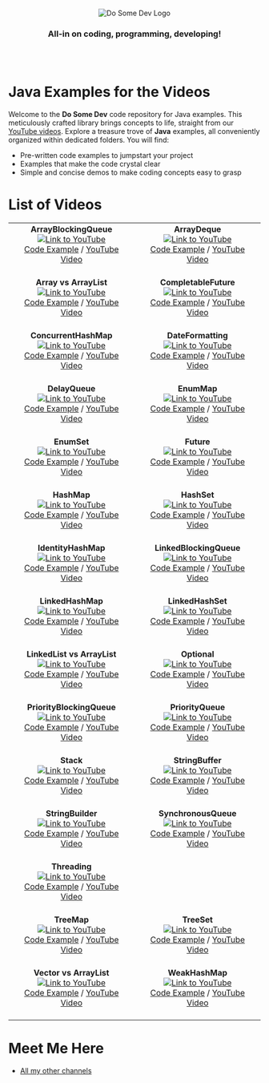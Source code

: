 <div id="dsd-logo" align="center">
    <br />
    <img src="https://raw.githubusercontent.com/dosomedev/java/656667294fc2c03f1a879b6a1aa8ea01bb86da17/img/dsd-logo.svg" alt="Do Some Dev Logo"/>
    <h3>All-in on coding, programming, developing!</h3>
    <br />
    <br />
</div>

# Java Examples for the Videos
Welcome to the **Do Some Dev** code repository for Java examples. This meticulously crafted library brings concepts to life, straight from our [YouTube videos](https://youtube.com/@DoSomeDev?sub_confirmation=1). Explore a treasure trove of **Java** examples, all conveniently organized within dedicated folders. You will find:
* Pre-written code examples to jumpstart your project
* Examples that make the code crystal clear
* Simple and concise demos to make coding concepts easy to grasp

# List of Videos

<table>
<tr>
<td align="center">
<strong>ArrayBlockingQueue</strong><br/>
<a href="https://youtu.be/T_PxKNUIljY" target="_blank"><img src="https://github.com/dosomedev/java/blob/main/img/ArrayBlockingQueue.png?raw=true" alt="Link to YouTube"></a><br/>
<a href="./ArrayBlockingQueue">Code Example</a> / <a href="https://youtu.be/T_PxKNUIljY" target="_blank">YouTube Video</a><br/><br/>
</td>
<td align="center">
<strong>ArrayDeque</strong><br/>
<a href="https://youtu.be/Ze23EjLHxkQ" target="_blank"><img src="https://github.com/dosomedev/java/blob/main/img/ArrayDeque.png?raw=true" alt="Link to YouTube"></a><br/>
<a href="./ArrayDeque">Code Example</a> / <a href="https://youtu.be/Ze23EjLHxkQ" target="_blank">YouTube Video</a><br/><br/>
</td>
</tr>
<tr>
<td align="center">
<strong>Array vs ArrayList</strong><br/>
<a href="https://youtu.be/tuo_HUqlknk" target="_blank"><img src="https://github.com/dosomedev/java/blob/main/img/ArrayList.png?raw=true" alt="Link to YouTube"></a><br/>
<a href="./ArrayBlockingQueue">Code Example</a> / <a href="https://youtu.be/tuo_HUqlknk" target="_blank">YouTube Video</a><br/><br/>
</td>
<td align="center">
<strong>CompletableFuture</strong><br/>
<a href="https://youtu.be/6Q9htvaaR70" target="_blank"><img src="https://github.com/dosomedev/java/blob/main/img/CompletableFuture.png?raw=true" alt="Link to YouTube"></a><br/>
<a href="./CompletableFuture">Code Example</a> / <a href="https://youtu.be/6Q9htvaaR70" target="_blank">YouTube Video</a><br/><br/>
</td>
</tr>
<tr>
<td align="center">
<strong>ConcurrentHashMap</strong><br/>
<a href="https://youtu.be/Wj0-8NLfqDM" target="_blank"><img src="https://github.com/dosomedev/java/blob/main/img/ConcurrentHashMap.png?raw=true" alt="Link to YouTube"></a><br/>
<a href="./ConcurrentHashMap">Code Example</a> / <a href="https://youtu.be/Wj0-8NLfqDM" target="_blank">YouTube Video</a><br/><br/>
</td>
<td align="center">
<strong>DateFormatting</strong><br/>
<a href="https://youtu.be/avdcbNZjeI4" target="_blank"><img src="https://github.com/dosomedev/java/blob/main/img/DateFormatting.png?raw=true" alt="Link to YouTube"></a><br/>
<a href="./DateFormatting">Code Example</a> / <a href="https://youtu.be/avdcbNZjeI4" target="_blank">YouTube Video</a><br/><br/>
</td>
</tr>
<tr>
<td align="center">
<strong>DelayQueue</strong><br/>
<a href="https://youtu.be/IAotYHvxrJ4" target="_blank"><img src="https://github.com/dosomedev/java/blob/main/img/DelayQueue.png?raw=true" alt="Link to YouTube"></a><br/>
<a href="./DelayQueue">Code Example</a> / <a href="https://youtu.be/IAotYHvxrJ4" target="_blank">YouTube Video</a><br/><br/>
</td>
<td align="center">
<strong>EnumMap</strong><br/>
<a href="https://youtu.be/ugmdV8NRGzI" target="_blank"><img src="https://github.com/dosomedev/java/blob/main/img/EnumMap.png?raw=true" alt="Link to YouTube"></a><br/>
<a href="./EnumMap">Code Example</a> / <a href="https://youtu.be/ugmdV8NRGzI" target="_blank">YouTube Video</a><br/><br/>
</td>
</tr>
<tr>
<td align="center">
<strong>EnumSet</strong><br/>
<a href="https://youtu.be/G6ZfJjb0TAI" target="_blank"><img src="https://github.com/dosomedev/java/blob/main/img/EnumSet.png?raw=true" alt="Link to YouTube"></a><br/>
<a href="./EnumSet">Code Example</a> / <a href="https://youtu.be/G6ZfJjb0TAI" target="_blank">YouTube Video</a><br/><br/>
</td>
<td align="center">
<strong>Future</strong><br/>
<a href="https://youtu.be/l_VGKx6KPqs" target="_blank"><img src="https://github.com/dosomedev/java/blob/main/img/Future.png?raw=true" alt="Link to YouTube"></a><br/>
<a href="./Future">Code Example</a> / <a href="https://youtu.be/l_VGKx6KPqs" target="_blank">YouTube Video</a><br/><br/>
</td>
</tr>
<tr>
<td align="center">
<strong>HashMap</strong><br/>
<a href="https://youtu.be/p1kOmJwkSf4" target="_blank"><img src="https://github.com/dosomedev/java/blob/main/img/HashMap.png?raw=true" alt="Link to YouTube"></a><br/>
<a href="./HashMap">Code Example</a> / <a href="https://youtu.be/p1kOmJwkSf4" target="_blank">YouTube Video</a><br/><br/>
</td>
<td align="center">
<strong>HashSet</strong><br/>
<a href="https://youtu.be/ZQ8ona2q6Fc" target="_blank"><img src="https://github.com/dosomedev/java/blob/main/img/HashSet.png?raw=true" alt="Link to YouTube"></a><br/>
<a href="./HashSet">Code Example</a> / <a href="https://youtu.be/ZQ8ona2q6Fc" target="_blank">YouTube Video</a><br/><br/>
</td>
</tr>
<tr>
<td align="center">
<strong>IdentityHashMap</strong><br/>
<a href="https://youtu.be/WAQ9QOgFfGA" target="_blank"><img src="https://github.com/dosomedev/java/blob/main/img/IdentityHashMap.png?raw=true" alt="Link to YouTube"></a><br/>
<a href="./IdentityHashMap">Code Example</a> / <a href="https://youtu.be/WAQ9QOgFfGA" target="_blank">YouTube Video</a><br/><br/>
</td>
<td align="center">
<strong>LinkedBlockingQueue</strong><br/>
<a href="https://youtu.be/GI_Z3aPNjC4" target="_blank"><img src="https://github.com/dosomedev/java/blob/main/img/LinkedBlockingQueue.png?raw=true" alt="Link to YouTube"></a><br/>
<a href="./LinkedBlockingQueue">Code Example</a> / <a href="https://youtu.be/GI_Z3aPNjC4" target="_blank">YouTube Video</a><br/><br/>
</td>
</tr>
<tr>
<td align="center">
<strong>LinkedHashMap</strong><br/>
<a href="https://youtu.be/lxQdYsDDFDQ" target="_blank"><img src="https://github.com/dosomedev/java/blob/main/img/LinkedHashMap.png?raw=true" alt="Link to YouTube"></a><br/>
<a href="./LinkedHashMap">Code Example</a> / <a href="https://youtu.be/lxQdYsDDFDQ" target="_blank">YouTube Video</a><br/><br/>
</td>
<td align="center">
<strong>LinkedHashSet</strong><br/>
<a href="https://youtu.be/VORJiUIAonU" target="_blank"><img src="https://github.com/dosomedev/java/blob/main/img/LinkedHashSet.png?raw=true" alt="Link to YouTube"></a><br/>
<a href="./LinkedHashSet">Code Example</a> / <a href="https://youtu.be/VORJiUIAonU" target="_blank">YouTube Video</a><br/><br/>
</td>
</tr>
<tr>
<td align="center">
<strong>LinkedList vs ArrayList</strong><br/>
<a href="https://youtu.be/8KHgIA5NDZc" target="_blank"><img src="https://github.com/dosomedev/java/blob/main/img/LinkedList.png?raw=true" alt="Link to YouTube"></a><br/>
<a href="./LinkedList">Code Example</a> / <a href="https://youtu.be/8KHgIA5NDZc" target="_blank">YouTube Video</a><br/><br/>
</td>
<td align="center">
<strong>Optional</strong><br/>
<a href="https://youtu.be/ILR8HPjSRS4" target="_blank"><img src="https://github.com/dosomedev/java/blob/main/img/Optional.png?raw=true" alt="Link to YouTube"></a><br/>
<a href="./Optional">Code Example</a> / <a href="https://youtu.be/ILR8HPjSRS4" target="_blank">YouTube Video</a><br/><br/>
</td>
</tr>
<tr>
<td align="center">
<strong>PriorityBlockingQueue</strong><br/>
<a href="https://youtu.be/ismH4r5gzjE" target="_blank"><img src="https://github.com/dosomedev/java/blob/main/img/PriorityBlockingQueue.png?raw=true" alt="Link to YouTube"></a><br/>
<a href="./PriorityBlockingQueue">Code Example</a> / <a href="https://youtu.be/ismH4r5gzjE" target="_blank">YouTube Video</a><br/><br/>
</td>
<td align="center">
<strong>PriorityQueue</strong><br/>
<a href="https://youtu.be/QW1uzksQ4WM" target="_blank"><img src="https://github.com/dosomedev/java/blob/main/img/PriorityQueue.png?raw=true" alt="Link to YouTube"></a><br/>
<a href="./PriorityQueue">Code Example</a> / <a href="https://youtu.be/QW1uzksQ4WM" target="_blank">YouTube Video</a><br/><br/>
</td>
</tr>
<tr>
<td align="center">
<strong>Stack</strong><br/>
<a href="https://youtu.be/rvPUgTKWjxQ" target="_blank"><img src="https://github.com/dosomedev/java/blob/main/img/Stack.png?raw=true" alt="Link to YouTube"></a><br/>
<a href="./Stack">Code Example</a> / <a href="https://youtu.be/rvPUgTKWjxQ" target="_blank">YouTube Video</a><br/><br/>
</td>
<td align="center">
<strong>StringBuffer</strong><br/>
<a href="https://youtu.be/GVn0gsuZEzI" target="_blank"><img src="https://github.com/dosomedev/java/blob/main/img/StringBuffer.png?raw=true" alt="Link to YouTube"></a><br/>
<a href="./StringBuffer">Code Example</a> / <a href="https://youtu.be/GVn0gsuZEzI" target="_blank">YouTube Video</a><br/><br/>
</td>
</tr>
<tr>
<td align="center">
<strong>StringBuilder</strong><br/>
<a href="https://youtu.be/MOZ3FAw8l1s" target="_blank"><img src="https://github.com/dosomedev/java/blob/main/img/StringBuilder.png?raw=true" alt="Link to YouTube"></a><br/>
<a href="./StringBuilder">Code Example</a> / <a href="https://youtu.be/MOZ3FAw8l1s" target="_blank">YouTube Video</a><br/><br/>
</td>
<td align="center">
<strong>SynchronousQueue</strong><br/>
<a href="https://youtu.be/w1fHygbKgGM" target="_blank"><img src="https://github.com/dosomedev/java/blob/main/img/SynchronousQueue.png?raw=true" alt="Link to YouTube"></a><br/>
<a href="./SynchronousQueue">Code Example</a> / <a href="https://youtu.be/w1fHygbKgGM" target="_blank">YouTube Video</a><br/><br/>
</td>
</tr>
<tr>
<td align="center">
<strong>Threading</strong><br/>
<a href="https://youtu.be/MHhP1m_GTDs" target="_blank"><img src="https://github.com/dosomedev/java/blob/main/img/Threading.png?raw=true" alt="Link to YouTube"></a><br/>
<a href="./Threading">Code Example</a> / <a href="https://youtu.be/MHhP1m_GTDs" target="_blank">YouTube Video</a><br/><br/>
</td>
<td align="center">
</td>
</tr>
<tr>
<td align="center">
<strong>TreeMap</strong><br/>
<a href="https://youtu.be/thb4MFhOObI" target="_blank"><img src="https://github.com/dosomedev/java/blob/main/img/TreeMap.png?raw=true" alt="Link to YouTube"></a><br/>
<a href="./TreeMap">Code Example</a> / <a href="https://youtu.be/thb4MFhOObI" target="_blank">YouTube Video</a><br/><br/>
</td>
<td align="center">
<strong>TreeSet</strong><br/>
<a href="https://youtu.be/7jMfui6DYm4" target="_blank"><img src="https://github.com/dosomedev/java/blob/main/img/TreeSet.png?raw=true" alt="Link to YouTube"></a><br/>
<a href="./TreeSet">Code Example</a> / <a href="https://youtu.be/7jMfui6DYm4" target="_blank">YouTube Video</a><br/><br/>
</td>
</tr>
<tr>
<td align="center">
<strong>Vector vs ArrayList</strong><br/>
<a href="https://youtu.be/iWDGnBjvGRw" target="_blank"><img src="https://github.com/dosomedev/java/blob/main/img/Vector.png?raw=true" alt="Link to YouTube"></a><br/>
<a href="./Vector">Code Example</a> / <a href="https://youtu.be/iWDGnBjvGRw" target="_blank">YouTube Video</a><br/><br/>
</td>
<td align="center">
<strong>WeakHashMap</strong><br/>
<a href="https://youtu.be/KQVS8teW3TU" target="_blank"><img src="https://github.com/dosomedev/java/blob/main/img/WeakHashMap.png?raw=true" alt="Link to YouTube"></a><br/>
<a href="./WeakHashMap">Code Example</a> / <a href="https://youtu.be/KQVS8teW3TU" target="_blank">YouTube Video</a><br/><br/>
</td>
</tr>
</table>





# Meet Me Here
* [All my other channels](https://dosomedev.com/contact)
